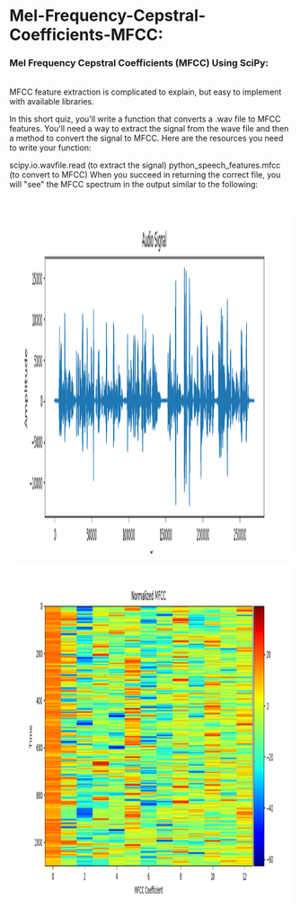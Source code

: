 # Mel-Frequency-Cepstral-Coefficients-MFCC:

### Mel Frequency Cepstral Coefficients (MFCC) Using SciPy:
<br/>
MFCC feature extraction is complicated to explain, but easy to implement with available libraries.

In this short quiz, you'll write a function that converts a .wav file to MFCC features. You'll need a way to extract the signal from the wave file and then a method
to convert the signal to MFCC. Here are the resources you need to write your function:

scipy.io.wavfile.read (to extract the signal)
python_speech_features.mfcc (to convert to MFCC)
When you succeed in returning the correct file, you will "see" the MFCC spectrum in the output similar to the following:



<br/><br/>
<img height=600 width=850 src="raw-audio.png">
<br/><br/>
<img height=600 width=850 src="normalized-mfcc.png">
